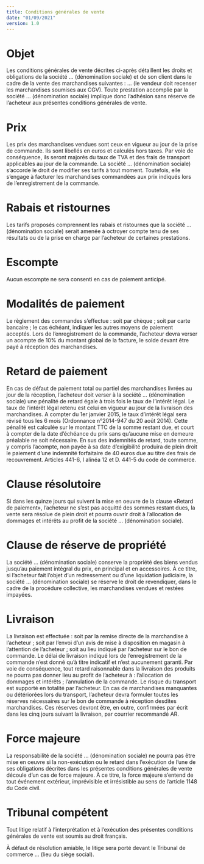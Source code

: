 ```yaml
---
title: Conditions générales de vente
date: "01/09/2021"
version: 1.0
---
```


# Objet
Les conditions générales de vente décrites ci-après détaillent les droits et obligations de la société ... (dénomination sociale) et de son client dans le cadre de la vente des marchandises suivantes : ... (le vendeur doit recenser les marchandises soumises aux CGV).
Toute prestation accomplie par la société ... (dénomination sociale) implique donc l’adhésion sans réserve de l’acheteur aux présentes conditions générales de vente.

# Prix
Les prix des marchandises vendues sont ceux en vigueur au jour de la prise de commande. Ils sont libellés en euros et calculés hors taxes. Par voie de conséquence, ils seront majorés du taux de TVA et des frais de transport applicables au jour de la commande.
La société ... (dénomination sociale) s’accorde le droit de modifier ses tarifs à tout moment. Toutefois, elle s’engage à facturer les marchandises commandées aux prix indiqués lors de l’enregistrement de la commande.

# Rabais et ristournes
Les tarifs proposés comprennent les rabais et ristournes que la société ... (dénomination sociale) serait amenée à octroyer compte tenu de ses résultats ou de la prise en charge par l’acheteur de certaines prestations.

# Escompte
Aucun escompte ne sera consenti en cas de paiement anticipé.

# Modalités de paiement
Le règlement des commandes s’effectue :
soit par chèque ;
soit par carte bancaire ;
le cas échéant, indiquer les autres moyens de paiement acceptés.
Lors de l’enregistrement de la commande, l’acheteur devra verser un acompte de 10% du montant global de la facture, le solde devant être payé à réception des marchandises.

# Retard de paiement
En cas de défaut de paiement total ou partiel des marchandises livrées au jour de la réception, l’acheteur doit verser à la société ... (dénomination sociale) une pénalité de retard égale à trois fois le taux de l’intérêt légal.
Le taux de l’intérêt légal retenu est celui en vigueur au jour de la livraison des marchandises.
A compter du 1er janvier 2015, le taux d’intérêt légal sera révisé tous les 6 mois (Ordonnance n°2014-947 du 20 août 2014).
Cette pénalité est calculée sur le montant TTC de la somme restant due, et court à compter de la date d’échéance du prix sans qu’aucune mise en demeure préalable ne soit nécessaire.
En sus des indemnités de retard, toute somme, y compris l’acompte, non payée à sa date d’exigibilité produira de plein droit le paiement d’une indemnité forfaitaire de 40 euros due au titre des frais de recouvrement.
Articles 441-6, I alinéa 12 et D. 441-5 du code de commerce.

# Clause résolutoire
Si dans les quinze jours qui suivent la mise en oeuvre de la clause «Retard de paiement», l’acheteur ne s’est pas acquitté des sommes restant dues, la vente sera résolue de plein droit et pourra ouvrir droit à l’allocation de dommages et intérêts au profit de la société ... (dénomination sociale).

# Clause de réserve de propriété
La société ... (dénomination sociale) conserve la propriété des biens vendus jusqu’au paiement intégral du prix, en principal et en accessoires. À ce titre, si l’acheteur fait l’objet d’un redressement ou d’une liquidation judiciaire, la société ... (dénomination sociale) se réserve le droit de revendiquer, dans le cadre de la procédure collective, les marchandises vendues et restées impayées.

# Livraison
La livraison est effectuée :
soit par la remise directe de la marchandise à l’acheteur ;
soit par l’envoi d’un avis de mise à disposition en magasin à l’attention de l’acheteur ;
soit au lieu indiqué par l’acheteur sur le bon de commande.
Le délai de livraison indiqué lors de l’enregistrement de la commande n’est donné qu’à titre indicatif et n’est aucunement garanti.
Par voie de conséquence, tout retard raisonnable dans la livraison des produits ne pourra pas donner lieu au profit de l’acheteur à :
l’allocation de dommages et intérêts ;
l’annulation de la commande.
Le risque du transport est supporté en totalité par l’acheteur.
En cas de marchandises manquantes ou détériorées lors du transport, l’acheteur devra formuler toutes les réserves nécessaires sur le bon de commande à réception desdites marchandises. Ces réserves devront être, en outre, confirmées par écrit dans les cinq jours suivant la livraison, par courrier recommandé AR.

# Force majeure
La responsabilité de la société ... (dénomination sociale) ne pourra pas être mise en oeuvre si la non-exécution ou le retard dans l’exécution de l’une de ses obligations décrites dans les présentes conditions générales de vente découle d’un cas de force majeure. À ce titre, la force majeure s’entend de tout événement extérieur, imprévisible et irrésistible au sens de l’article 1148 du Code civil.

# Tribunal compétent
Tout litige relatif à l’interprétation et à l’exécution des présentes conditions générales de vente est soumis au droit français.

À défaut de résolution amiable, le litige sera porté devant le Tribunal de commerce ... (lieu du siège social).
